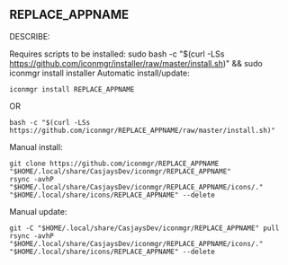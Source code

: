 ## REPLACE_APPNAME
  
  DESCRIBE:  
  
Requires scripts to be installed: sudo bash -c "$(curl -LSs https://github.com/iconmgr/installer/raw/master/install.sh)" && sudo iconmgr install installer
Automatic install/update:  
```shell
iconmgr install REPLACE_APPNAME
```
OR  
```shell
bash -c "$(curl -LSs https://github.com/iconmgr/REPLACE_APPNAME/raw/master/install.sh)"
```
  
Manual install:    
```shell
git clone https://github.com/iconmgr/REPLACE_APPNAME "$HOME/.local/share/CasjaysDev/iconmgr/REPLACE_APPNAME"
rsync -avhP "$HOME/.local/share/CasjaysDev/iconmgr/REPLACE_APPNAME/icons/." "$HOME/.local/share/icons/REPLACE_APPNAME" --delete
```
  
Manual update:  
```shell
git -C "$HOME/.local/share/CasjaysDev/iconmgr/REPLACE_APPNAME" pull
rsync -avhP "$HOME/.local/share/CasjaysDev/iconmgr/REPLACE_APPNAME/icons/." "$HOME/.local/share/icons/REPLACE_APPNAME" --delete
```


